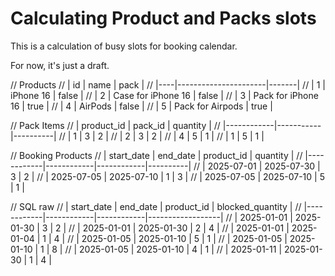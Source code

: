 # Calculating Product and Packs slots

This is a calculation of busy slots for booking calendar.

For now, it's just a draft.


// Products
// | id | name                 | pack  |
// |----|----------------------|-------|
// | 1  | iPhone 16            | false |
// | 2  | Case for iPhone 16   | false |
// | 3  | Pack for iPhone 16   | true  |
// | 4  | AirPods              | false |
// | 5  | Pack for Airpods     | true  |

// Pack Items
// | product_id | pack_id   | quantity |
// |------------|-----------|----------|
// | 1          | 3         | 2        |
// | 2          | 3         | 2        |
// | 4          | 5         | 1        |
// | 1          | 5         | 1        |

// Booking Products
// | start_date | end_date   | product_id | quantity |
// |------------|------------|------------|----------|
// | 2025-07-01 | 2025-07-30 | 3          | 2        |
// | 2025-07-05 | 2025-07-10 | 1          | 3        |
// | 2025-07-05 | 2025-07-10 | 5          | 1        |

// SQL raw
// | start_date | end_date   | product_id | blocked_quantity |
// |------------|------------|------------|------------------|
// | 2025-01-01 | 2025-01-30 | 3          | 2                |
// | 2025-01-01 | 2025-01-30 | 2          | 4                |
// | 2025-01-01 | 2025-01-04 | 1          | 4                |
// | 2025-01-05 | 2025-01-10 | 5          | 1                |
// | 2025-01-05 | 2025-01-10 | 1          | 8                |
// | 2025-01-05 | 2025-01-10 | 4          | 1                |
// | 2025-01-11 | 2025-01-30 | 1          | 4                |